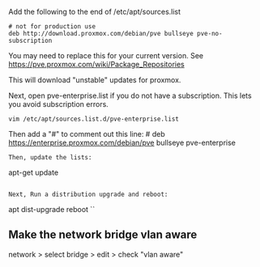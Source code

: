 Add the following to the end of /etc/apt/sources.list
```
# not for production use
deb http://download.proxmox.com/debian/pve bullseye pve-no-subscription
```
You may need to replace this for your current version. See https://pve.proxmox.com/wiki/Package_Repositories

This will download "unstable" updates for proxmox. 

Next, open pve-enterprise.list if you do not have a subscription. This lets you avoid subscription errors.

```
vim /etc/apt/sources.list.d/pve-enterprise.list
```

Then add a "#" to comment out this line:
\# deb https://enterprise.proxmox.com/debian/pve bullseye pve-enterprise
```
Then, update the lists:
```
apt-get update
```

Next, Run a distribution upgrade and reboot:
```
apt dist-upgrade
reboot
``

## Make the network bridge vlan aware
network > select bridge > edit > check "vlan aware"